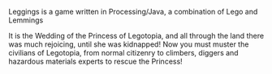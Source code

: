 Leggings is a game written in Processing/Java, a combination of Lego and Lemmings

It is the Wedding of the Princess of Legotopia, and all through the land there was much 
rejoicing, until she was kidnapped! Now you must muster the civilians of Legotopia, from 
normal citizenry to climbers, diggers and hazardous materials experts to rescue the Princess!